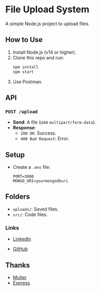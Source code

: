 # File Upload System

A simple Node.js project to upload files.

## How to Use

1. Install Node.js (v14 or higher).
2. Clone this repo and run:
    ```bash
    npm install
    npm start
    ```
3. Use Postman.
## API

### `POST /upload`
- **Send**: A file (use `multipart/form-data`).
- **Response**: 
  - `200 OK`: Success.
  - `400 Bad Request`: Error.

## Setup

- Create a `.env` file:
    ```env
    PORT=3000
   MONGO_URI=yourmongodburi
    ```

## Folders

- `uploads/`: Saved files.
- `src/`: Code files.

### Links
- [LinkedIn](https://www.linkedin.com/in/harmandeep01/)

- [GitHub](https://github.com/Harmandeep01)

## Thanks

- [Multer](https://github.com/expressjs/multer)
- [Express](https://expressjs.com/)
